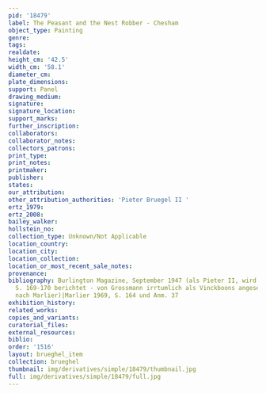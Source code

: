 ```yaml
---
pid: '18479'
label: The Peasant and the Nest Robber - Chesham
object_type: Painting
genre: 
tags: 
realdate: 
height_cm: '42.5'
width_cm: '58.1'
diameter_cm: 
plate_dimensions: 
support: Panel
drawing_medium: 
signature: 
signature_location: 
support_marks: 
further_inscription: 
collaborators: 
collaborator_notes: 
collectors_patrons: 
print_type: 
print_notes: 
printmaker: 
publisher: 
states: 
our_attribution: 
other_attribution_authorities: 'Pieter Bruegel II '
ertz_1979: 
ertz_2008: 
bailey_walker: 
hollstein_no: 
collection_type: Unknown/Not Applicable
location_country: 
location_city: 
location_collection: 
location_or_most_recent_sale_notes: 
provenance: 
bibliography: Burlington Magazine, September 1947 (als Pieter II, wird -- wie Grauls
  S. 169-170 berichtet - von Grossmann irrtumlich als Vinckboons angesehen - zietiert
  nach Marlier)|Marlier 1969, S. 164 und Anm. 37
exhibition_history: 
related_works: 
copies_and_variants: 
curatorial_files: 
external_resources: 
biblio: 
order: '1516'
layout: brueghel_item
collection: brueghel
thumbnail: img/derivatives/simple/18479/thumbnail.jpg
full: img/derivatives/simple/18479/full.jpg
---
```

